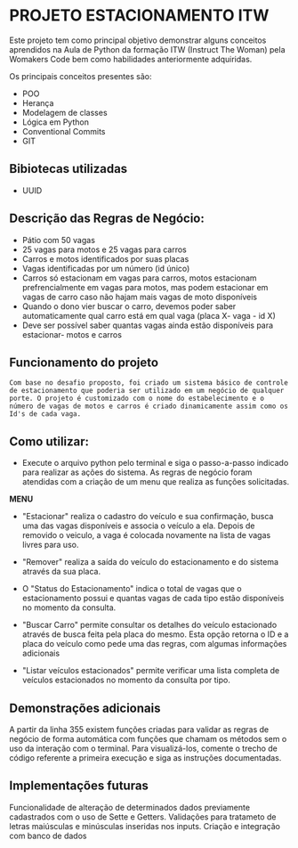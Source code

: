 # PROJETO ESTACIONAMENTO ITW

Este projeto tem como principal objetivo demonstrar alguns conceitos aprendidos na Aula de Python da formação ITW (Instruct The Woman) pela Womakers Code bem como habilidades anteriormente adquiridas.

Os principais conceitos presentes são:

- POO
- Herança
- Modelagem de classes
- Lógica em Python
- Conventional Commits
- GIT

## Bibiotecas utilizadas

- UUID

## Descrição das Regras de Negócio:

- Pátio com 50 vagas
- 25 vagas para motos e 25 vagas para carros
- Carros e motos identificados por suas placas
- Vagas identificadas por um número (id único)
- Carros só estacionam em vagas para carros, motos estacionam prefrencialmente em vagas para motos, mas podem estacionar em vagas de carro caso não hajam mais vagas de moto disponíveis
- Quando o dono vier buscar o carro, devemos poder saber automaticamente qual carro está em qual vaga (placa X- vaga - id X)
- Deve ser possível saber quantas vagas ainda estão disponíveis para estacionar- motos e carros

## Funcionamento do projeto

    Com base no desafio proposto, foi criado um sistema básico de controle de estacionamento que poderia ser utilizado em um negócio de qualquer porte. O projeto é customizado com o nome do estabelecimento e o número de vagas de motos e carros é criado dinamicamente assim como os Id's de cada vaga.

## Como utilizar:

- Execute o arquivo python pelo terminal e siga o passo-a-passo indicado para realizar as ações do sistema. As regras de negócio foram atendidas com a criação de um menu que realiza as funções solicitadas.

**MENU**

- "Estacionar" realiza o cadastro do veículo e sua confirmação, busca uma das vagas disponíveis e associa o veículo a ela. Depois de removido o veiculo, a vaga é colocada novamente na lista de vagas livres para uso.

- "Remover" realiza a saída do veículo do estacionamento e do sistema através da sua placa.

- O "Status do Estacionamento" indica o total de vagas que o estacionamento possui e quantas vagas de cada tipo estão disponíveis no momento da consulta.

- "Buscar Carro" permite consultar os detalhes do veículo estacionado através de busca feita pela placa do mesmo. Esta opção retorna o ID e a placa do veículo como pede uma das regras, com algumas informações adicionais

- "Listar veículos estacionados" permite verificar uma lista completa de veículos estacionados no momento da consulta por tipo.

## Demonstrações adicionais

A partir da linha 355 existem funções criadas para validar as regras de negócio de forma automática com funções que chamam os métodos sem o uso da interação com o terminal. Para visualizá-los, comente o trecho de código referente a primeira execução e siga as instruções documentadas.

## Implementações futuras

Funcionalidade de alteração de determinados dados previamente cadastrados com o uso de Sette e Getters.
Validações para tratameto de letras maiúsculas e minúsculas inseridas nos inputs.
Criação e integração com banco de dados
